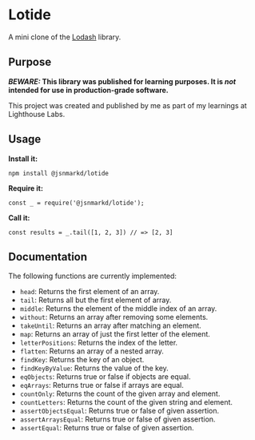 # Lotide

A mini clone of the [Lodash](https://lodash.com) library.

## Purpose

**_BEWARE:_ This library was published for learning purposes. It is _not_ intended for use in production-grade software.**

This project was created and published by me as part of my learnings at Lighthouse Labs. 

## Usage

**Install it:**

`npm install @jsnmarkd/lotide`

**Require it:**

`const _ = require('@jsnmarkd/lotide');`

**Call it:**

`const results = _.tail([1, 2, 3]) // => [2, 3]`

## Documentation

The following functions are currently implemented:

* `head`: Returns the first element of an array.
* `tail`: Returns all but the first element of array.
* `middle`: Returns the element of the middle index of an array.
* `without`: Returns an array after removing some elements.
* `takeUntil`: Returns an array after matching an element.
* `map`: Returns an array of just the first letter of the element.
* `letterPositions`: Returns the index of the letter.
* `flatten`: Returns an array of a nested array.
* `findKey`: Returns the key of an object.
* `findKeyByValue`: Returns the value of the key.
* `eqObjects`: Returns true or false if objects are equal.
* `eqArrays`: Returns true or false if arrays are equal.
* `countOnly`: Returns the count of the given array and element.
* `countLetters`: Returns the count of the given string and element.
* `assertObjectsEqual`: Returns true or false of given assertion.
* `assertArraysEqual`: Returns true or false of given assertion.
* `assertEqual`: Returns true or false of given assertion.